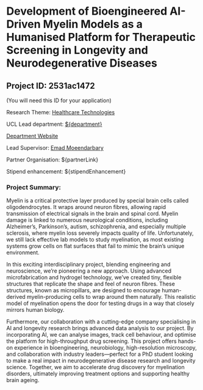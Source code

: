 # Development of Bioengineered AI-Driven Myelin Models as a Humanised Platform for Therapeutic Screening in Longevity and Neurodegenerative Diseases

## Project ID: **2531ac1472**
(You will need this ID for your application)

Research Theme: [Healthcare Technologies](../themes/healthcare-technologies.md)

UCL Lead department: [${department}](../departments/mechanical-engineering.md)

[Department Website](https://www.ucl.ac.uk/mechanical-engineering)

Lead Supervisor: [Emad Moeendarbary](https://profiles.ucl.ac.uk/24395)

Partner Organisation: ${partnerLink}

Stipend enhancement: ${stipendEnhancement}

### Project Summary:

Myelin is a critical protective layer produced by special brain cells called oligodendrocytes. It wraps around neuron fibres, allowing rapid transmission of electrical signals in the brain and spinal cord. Myelin damage is linked to numerous neurological conditions, including Alzheimer’s, Parkinson’s, autism, schizophrenia, and especially multiple sclerosis, where myelin loss severely impacts quality of life. Unfortunately, we still lack effective lab models to study myelination, as most existing systems grow cells on flat surfaces that fail to mimic the brain’s unique environment.

In this exciting interdisciplinary project, blending engineering and neuroscience, we’re pioneering a new approach. Using advanced microfabrication and hydrogel technology, we’ve created tiny, flexible structures that replicate the shape and feel of neuron fibres. These structures, known as micropillars, are designed to encourage human-derived myelin-producing cells to wrap around them naturally. This realistic model of myelination opens the door for testing drugs in a way that closely mirrors human biology.

Furthermore, our collaboration with a cutting-edge company specialising in AI and longevity research brings advanced data analysis to our project. By incorporating AI, we can analyse images, track cell behaviour, and optimise the platform for high-throughput drug screening. This project offers hands-on experience in bioengineering, neurobiology, high-resolution microscopy, and collaboration with industry leaders—perfect for a PhD student looking to make a real impact in neurodegenerative disease research and longevity science. Together, we aim to accelerate drug discovery for myelination disorders, ultimately improving treatment options and supporting healthy brain ageing.
